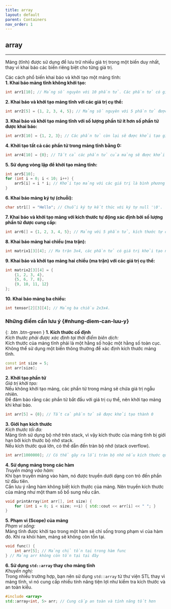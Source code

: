 ```yaml
---
title: array
layout: default
parent: Containers
nav_order: 1
---
```

## array
---
Mảng (tĩnh) được sử dụng để lưu trữ nhiều giá trị trong một biến duy nhất, thay vì khai báo các biến riêng biệt cho từng giá trị.  

Các cách phổ biến khai báo và khởi tạo một mảng tĩnh:  
**1. Khai báo mảng tĩnh không khởi tạo:**  
```cpp
int arr1[10]; // Mảng số nguyên với 10 phần tử. Các phần tử có giá trị khởi tạo ngẫu nhiên.
```
**2. Khai báo và khởi tạo mảng tĩnh với các giá trị cụ thể:**  
```cpp
int arr2[5] = {1, 2, 3, 4, 5}; // Mảng số nguyên với 5 phần tử được khởi tạo giá trị cụ thể.
```
**3. Khai báo và khởi tạo mảng tĩnh với số lượng phần tử ít hơn số phần tử được khai báo:**  
```cpp
int arr3[10] = {1, 2, 3}; // Các phần tử còn lại sẽ được khởi tạo giá trị 0.
```
**4. Khởi tạo tất cả các phần tử trong mảng tĩnh bằng 0:**  
```cpp
int arr4[10] = {0}; // Tất cả các phần tử của mảng sẽ được khởi tạo giá trị 0.
```
**5. Sử dụng vòng lặp để khởi tạo mảng tĩnh:**  
```cpp
int arr5[10];
for (int i = 0; i < 10; i++) {
    arr5[i] = i * i; // Khởi tạo mảng với các giá trị là bình phương của chỉ số.
}
```
**6. Khai báo mảng ký tự (chuỗi):**
```cpp
char str1[] = "Hello"; // Chuỗi ký tự kết thúc với ký tự null '\0'.
```
**7. Khai báo và khởi tạo mảng với kích thước tự động xác định bởi số lượng phần tử được cung cấp:**  
```cpp
int arr6[] = {1, 2, 3, 4, 5}; // Mảng với 5 phần tử, kích thước tự động xác định.
```
**8. Khai báo mảng hai chiều (ma trận):**  
```cpp
int matrix1[3][4]; // Ma trận 3x4, các phần tử có giá trị khởi tạo ngẫu nhiên.
```
**9. Khai báo và khởi tạo mảng hai chiều (ma trận) với các giá trị cụ thể:**  
```cpp
int matrix2[3][4] = {
    {1, 2, 3, 4},
    {5, 6, 7, 8},
    {9, 10, 11, 12}
};
```
**10. Khai báo mảng ba chiều:**  
```cpp
int tensor[2][3][4]; // Mảng ba chiều 2x3x4.
```

  
### Những điểm cần lưu ý {#nhung-diem-can-luu-y}
{: .btn .btn-green }
**1. Kích thước cố định**  
   *Kích thước phải được xác định tại thời điểm biên dịch:*  
   Kích thước của mảng tĩnh phải là một hằng số hoặc một hằng số toàn cục.
   Không thể sử dụng một biến thông thường để xác định kích thước mảng tĩnh.
```cpp
const int size = 5;
int arr[size];
```
**2. Khởi tạo phần tử**  
   *Giá trị khởi tạo:*  
   Nếu không khởi tạo mảng, các phần tử trong mảng sẽ chứa giá trị ngẫu nhiên.  
   Để đảm bảo rằng các phần tử bắt đầu với giá trị cụ thể, nên khởi tạo mảng khi khai báo.
```cpp
int arr[5] = {0}; // Tất cả phần tử sẽ được khởi tạo thành 0
```
**3. Giới hạn kích thước**  
   *Kích thước tối đa:*  
   Mảng tĩnh sử dụng bộ nhớ trên stack, vì vậy kích thước của mảng tĩnh bị giới hạn bởi kích thước bộ nhớ stack.  
   Nếu kích thước quá lớn, có thể dẫn đến tràn bộ nhớ (stack overflow).
```cpp
int arr[1000000]; // Có thể gây ra lỗi tràn bộ nhớ nếu kích thước quá lớn
```
**4. Sử dụng mảng trong các hàm**  
   *Truyền mảng vào hàm:*  
   Khi bạn truyền mảng vào hàm, nó được truyền dưới dạng con trỏ đến phần tử đầu tiên.  
   Cần lưu ý rằng hàm không biết kích thước của mảng. Nên truyền kích thước của mảng như một tham số bổ sung nếu cần.
```cpp
void printArray(int arr[], int size) {
    for (int i = 0; i < size; ++i) { std::cout << arr[i] << " "; }
}
```
**5. Phạm vi (Scope) của mảng**  
   *Phạm vi sống:*  
   Mảng tĩnh được khởi tạo trong một hàm sẽ chỉ sống trong phạm vi của hàm đó. Khi ra khỏi hàm, mảng sẽ không còn tồn tại.
```cpp
void func() {
    int arr[5]; // Mảng chỉ tồn tại trong hàm func
} // Mảng arr không còn tồn tại tại đây
```
**6. Sử dụng `std::array` thay cho mảng tĩnh**  
   *Khuyến nghị:*  
   Trong nhiều trường hợp, bạn nên sử dụng `std::array` từ thư viện STL thay vì mảng tĩnh, vì nó cung cấp nhiều tính năng tiện lợi như kiểm tra kích thước và an toàn kiểu.
```cpp
#include <array>
std::array<int, 5> arr; // Cung cấp an toàn và tính năng tốt hơn
```
